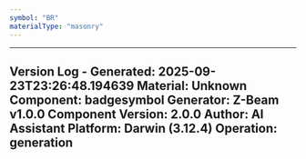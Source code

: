 ```yaml
---
symbol: "BR"
materialType: "masonry"
---
```


---
Version Log - Generated: 2025-09-23T23:26:48.194639
Material: Unknown
Component: badgesymbol
Generator: Z-Beam v1.0.0
Component Version: 2.0.0
Author: AI Assistant
Platform: Darwin (3.12.4)
Operation: generation
---